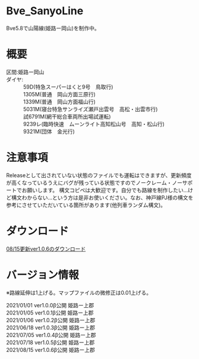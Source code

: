 # Bve_SanyoLine
Bve5.8で山陽線(姫路ー岡山)を制作中。  
# 概要  
区間:姫路ー岡山  
ダイヤ:  
　　　 59D(特急スーパーはくと9号　鳥取行)  
　　　 1305M(普通　岡山方面三原行)  
　　　 1339M(普通　岡山方面福山行)  
　　　 5031M(寝台特急サンライズ瀬戸出雲号　高松・出雲市行)  
　　　 試6791M(網干総合車両所出場試運転)  
　　　 9239レ(臨時快速　ムーンライト高知松山号　高知・松山行)  
　　　 9321M(団体　金光行) 
# 注意事項
Releaseとして出されていない状態のファイルでも運転はできますが、更新頻度が高くなっているうえにバグが残っている状態ですのでノークレーム・ノーサポートでお願いします。
構文コピペは大歓迎です。自分でも路線を制作したい…けど構文わからない…という方は是非お使いください。なお、神戸線PJ様の構文を参考にさせていただいている箇所があります(他列車ランダム構文)。

# ダウンロード
[08/15更新ver1.0.6のダウンロード](https://github.com/sankakujirusi12/Bve_SanyoLine/releases/download/1.0.6%CE%B2/Bve_SanyoLine_1.0.6.zip)  

# バージョン情報
※路線延伸は1上げる。マップファイルの微修正は0.01上げる。  
  
2021/01/01 ver1.0.0β公開	姫路ー上郡  
2021/01/05 ver1.0.1β公開	姫路ー上郡  
2021/01/06 ver1.0.2β公開	姫路ー上郡  
2021/06/18 ver1.0.3β公開	姫路ー上郡  
2021/07/05 ver1.0.4β公開	姫路ー上郡  
2021/07/18 ver1.0.5β公開	姫路ー上郡  
2021/08/15 ver1.0.6β公開	姫路ー上郡  
